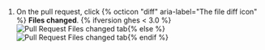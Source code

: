 1. On the pull request, click {% octicon "diff" aria-label="The file diff icon" %} **Files changed**.
   {% ifversion ghes < 3.0 %}
   ![Pull Request Files changed tab](/assets/images/enterprise/2.22/pull-request-tabs-changed-files.png){% else %}
   ![Pull Request Files changed tab](/assets/images/help/pull_requests/pull-request-tabs-changed-files.png){% endif %}
